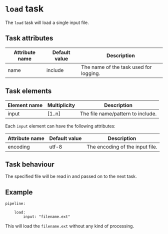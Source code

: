 # `load` task

The `load` task will load a single input file.

## Task attributes

| Attribute name | Default value | Description                            |
| -------------- | ------------- | -------------------------------------- |
| name           | include       | The name of the task used for logging. |

## Task elements

| Element name | Multiplicity | Description                            |
| ------------ | ------------ | -------------------------------------- |
| input        | [1..n]       | The file name/pattern to include.      |

Each `input` element can have the following attributes:

| Attribute name | Default value               | Description                     |
| -------------- | --------------------------- | ------------------------------- |
| encoding       | utf-8                       | The encoding of the input file. |

## Task behaviour

The specified file will be read in and passed on to the next task.

## Example

``` klartext
pipeline:

    load:
        input: "filename.ext"
```

This will load the `filename.ext` without any kind of processing.
